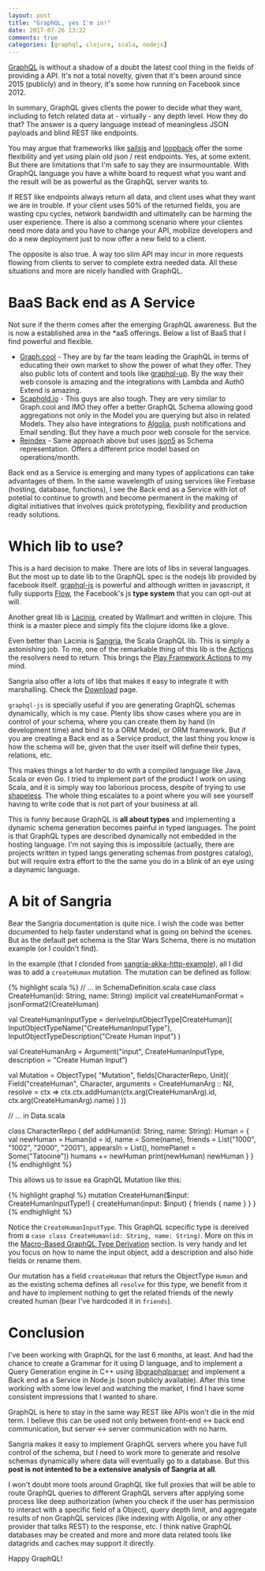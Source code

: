 ```yaml
---
layout: post
title: "GraphQL, yes I'm in!"
date: 2017-07-26 13:22
comments: true
categories: [graphql, clojure, scala, nodejs]
---
```


[GraphQL](http://graphql.org) is without a shadow of a doubt the latest cool thing in the fields of providing a API. It's not a total novelty, given that it's been around since 2015 (publicly) and in theory, it's some how running on Facebook since 2012.

In summary, GraphQL gives clients the power to decide what they want, including to fetch related data at  - virtually - any depth level. How they do that? The answer is a query language instead of meaningless JSON payloads and blind REST like endpoints.
<!--more-->

You may argue that frameworks like [sailsjs](sailsjs.com) and [loopback](loopback.io) offer the some flexibility and yet using plain old json / rest endpoints. Yes, at some extent. But there are limitations that I'm safe to say they are insurmountable. With GraphQL language you have a white board to request what you want and the result will be as powerful as the GraphQL server wants to.

If REST like endpoints always return all data, and client uses what they want we are in trouble. If your client uses 50% of the returned fields, you are wasting cpu cycles, network bandwidth and ultimatelly can be harming the user experience. There is also a commong scenario where your clientes need more data and you have to change your API, mobilize developers and do a new deployment just to now offer a new field to a client.

The opposite is also true. A way too slim API may incur in more requests flowing from clients to server to complete extra needed data. All these situations and more are nicely handled with GraphQL.

BaaS Back end as A Service
===

Not sure if the therm comes after the emerging GraphQL awareness. But the is now a established area in the *aaS offerings. Below a list of BaaS that I find powerful and flexible.

- [Graph.cool](graph.cool) - They are by far the team leading the GraphQL in terms of educating their own market to show the power of what they offer. They also public lots of content and tools like [graphql-up](https://www.graph.cool/graphql-up/). By the way their web console is amazing and the integrations with Lambda and Auth0 Extend is amazing.
- [Scaphold.io](scaphold.io) - This guys are also tough. They are very similar to Graph.cool and IMO they offer a better GraphQL Schema allowing good aggregations not only in the Model you are querying but also in related Models. They also have integrations to [Algolia](https://www.algolia.com), push notifications and Email sending. But they have a much poor web console for the service.
- [Reindex](https://reindex.io/baas/) - Same approach above but uses [json5](http://json5.org) as Schema representation. Offers a different price model based on operations/month.

Back end as a Service is emerging and many types of applications can take advantages of them. In the same wavelength of using services like Firebase (hosting, database, functions), I see the Back end as a Service with lot of potetial to continue to growth and become permanent in the making of digital initiatives that involves quick prototyping, flexibility and production ready solutions.

Which lib to use?
===

This is a hard decision to make. There are lots of libs in several languages. But the most up to date lib to the GraphQL spec is the nodejs lib provided by facebook itself. [graphql-js](http://graphql.org/graphql-js/) is powerful and although written in javascript, it fully supports [Flow](flow.org), the Facebook's js **type system** that you can opt-out at will.

Another great lib is [Lacinia](https://github.com/walmartlabs/lacinia), created by Wallmart and written in clojure. This think is a master piece and simply fits the clojure idoms like a glove.

Even better than Lacinia is [Sangria](http://sangria-graphql.org), the Scala GraphQL lib. This is simply a astonishing job. To me, one of the remarkable thing of this lib is the [Actions](http://sangria-graphql.org/learn/#actions) the resolvers need to return. This brings the [Play Framework Actions](https://www.playframework.com/documentation/2.6.x/ScalaActionsComposition) to my mind.

Sangria also offer a lots of libs that makes it easy to integrate it with marshalling. Check the [Download](http://sangria-graphql.org/download/) page.


`graphql-js` is specially useful if you are generating GraphQL schemas dynamically, which is my case. Plenty libs show cases where you are in control of your schema, where you can create them by hand (in development time) and bind it to a ORM Model, or ORM framework. But if you are creating a Back end as a Service product, the last thing you know is how the schema will be, given that the user itself will define their types, relations, etc.

This makes things a lot harder to do with a compiled language like Java, Scala or even Go. I tried to implement part of the product I work on using Scala, and it is simply way too laborious process, despite of trying to use [shapeless](https://github.com/milessabin/shapeless). The whole thing escalates to a point where you will see yourself having to write code that is not part of your business at all.

This is funny because GraphQL is **all about types** and implementing a dynamic schema generation becomes painful in typed languages. The point is that GraphQL types are described dynamically not embedded in the hosting language. I'm not saying this is impossible (actually, there are projects written in typed langs generating schemas from postgres catalog), but will require extra effort to the the same you do in a blink of an eye using a daynamic language.

A bit of Sangria
===

Bear the Sangria documentation is quite nice. I wish the code was better documented to help faster understand what is going on behind the scenes. But as the default pet schema is the Star Wars Schema, there is no mutation example (or I couldn't find).

In the example (that I clonded from [sangria-akka-http-example](https://github.com/sangria-graphql/sangria-akka-http-example/)), all I did was to add a `createHuman` mutation. The mutation can be defined as follow:

{% highlight scala %}
  // ... in SchemaDefinition.scala
  case class CreateHuman(id: String, name: String)
  implicit val createHumanFormat = jsonFormat2(CreateHuman)


  val CreateHumanInputType = deriveInputObjectType[CreateHuman](
    InputObjectTypeName("CreateHumanInputType"),
    InputObjectTypeDescription("Create Human Input")
  )

  val CreateHumanArg = Argument("input", CreateHumanInputType, description = "Create Human Input")

  val Mutation = ObjectType(
    "Mutation", fields[CharacterRepo, Unit](
      Field("createHuman", Character,
        arguments = CreateHumanArg :: Nil,
        resolve = ctx ⇒ ctx.ctx.addHuman(ctx.arg(CreateHumanArg).id, ctx.arg(CreateHumanArg).name)
      )
  ))

  // ... in Data.scala

class CharacterRepo {
    def addHuman(id: String, name: String): Human = {
    val newHuman = Human(id = id, name = Some(name), friends = List("1000", "1002", "2000", "2001"), appearsIn = List(), homePlanet = Some("Tatooine"))
    humans += newHuman
    print(newHuman)
    newHuman
  }
}
{% endhighlight %}

This allows us to issue ea GraphQL Mutation like this:

{% highlight graphql %}
mutation CreateHuman($input: CreateHumanInputType!) {
  createHuman(input: $input) {
    friends {
      name
    }
  }
}
{% endhighlight %}

Notice the `CreateHumanInputType`. This GraphQL scpecific type is dereived from a `case class CreateHuman(id: String, name: String)`. More on this in the  [Macro-Based GraphQL Type Derivation](http://sangria-graphql.org/learn/#macro-based-graphql-type-derivation) section. Is very handy and let you focus on how to name the input object, add a description and also hide fields or rename them.

Our mutation has a field `createHuman` that returs the ObjectType `Human` and as the existing schema defines all `resolve` for this type, we benefit from it and have to implement nothing to get the related friends of the newly created human (bear I've hardcoded it in `friends`).

Conclusion
===

I've been working with GraphQL for the last 6 months, at least. And had the chance to create a Grammar for it using D language, and to implement a Query Generation engine in C++ using [libgraphqlparser](https://github.com/graphql/libgraphqlparser) and implement a Back end as a Service in Node.js (soon publicly available). After this time working with some low level and watching the market, I find I have some consistent impressions that I wanted to share.

GraphQL is here to stay in the same way REST like APIs won't die in the mid term. I believe this can be used not only between front-end <-> back end communication, but server <-> server communication with no harm.

Sangria makes it easy to implement GraphQL servers where you have full control of the schema, but I need to work more to generate and resolve schemas dynamically where data will eventually go to a database. But this **post is not intented to be a extensive analysis of Sangria at all**.

I won't doubt more tools around GraphQL like full proxies that will be able to route GraphQL queries to different GraphQL servers after applying some process like deep authorization (when you check if the user has permission to interact with a specific field of a Object), query depth limit, and aggregate results of non GraphQL services (like indexing with Algolia, or any other provider that talks REST) to the response, etc. I think native GraphQL databases may be created and more and more data related tools like datagrids and caches may support it directly.

Happy GraphQL!